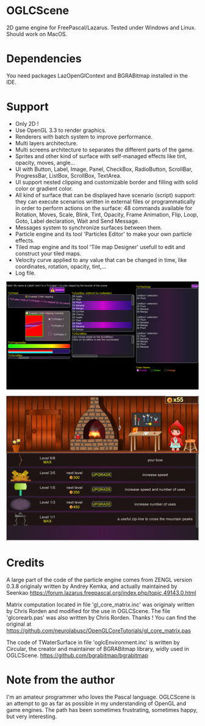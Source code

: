 # OGLCScene
2D game engine for FreePascal/Lazarus. Tested under Windows and Linux. Should work on MacOS.  
# Dependencies
You need packages LazOpenGlContext and BGRABitmap installed in the IDE.  
# Support
- Only 2D !
- Use OpenGL 3.3 to render graphics.
- Renderers with batch system to improve performance.
- Multi layers architecture.
- Multi screens architecture to separates the different parts of the game.
- Sprites and other kind of surface with self-managed effects like tint, opacity, moves, angle...
- UI with Button, Label, Image, Panel, CheckBox, RadioButton, ScrollBar, ProgressBar, ListBox, ScrollBox, TextArea.
- UI support nested clipping and customizable border and filling with solid color or gradient color.
- All kind of surface that can be displayed have scenario (script) support: they can execute scenarios written in external files or programmatically in order to perform actions on the surface: 48 commands available for Rotation, Moves, Scale, Blink, Tint, Opacity, Frame Animation, Flip, Loop, Goto, Label declaration, Wait and Send Message.
- Messages system to synchronize surfaces between them.
- Particle engine and its tool 'Particles Editor' to make your own particle effects.
- Tiled map engine and its tool 'Tile map Designer' usefull to edit and construct your tiled maps.
- Velocity curve applied to any value that can be changed in time, like coordinates, rotation, opacity, tint,...
- Log file.  
  
![UI elements with customized colors](https://github.com/Lulu04/OGLCScene/blob/a010429fb9950dc95ed595a0e2866dc50e32ed1b/screenshot/UIElements.png)
  
![Workshop screen in game Little Red Riding Hood](https://github.com/Lulu04/OGLCScene/blob/a010429fb9950dc95ed595a0e2866dc50e32ed1b/screenshot/GameLittleRedRidingHood.png)
  
# Credits
A large part of the code of the particle engine comes from ZENGL version 0.3.8 originaly written by Andrey Kemka, and actually maintained by Seenkao https://forum.lazarus.freepascal.org/index.php/topic,49143.0.html

Matrix computation located in file 'gl_core_matrix.inc' was originaly written by Chris Rorden and modified for the use in OGLCScene. The file 'glcorearb.pas' was also written by Chris Rorden. Thanks !
You can find the original at https://github.com/neurolabusc/OpenGLCoreTutorials/gl_core_matrix.pas

The code of TWaterSurface in file 'oglcEnvironment.inc' is written by Circular, the creator and maintainer of BGRABitmap library, widly used in OGLCScene. https://github.com/bgrabitmap/bgrabitmap
# Note from the author
I'm an amateur programmer who loves the Pascal language. OGLCScene is an attempt to go as far as possible in my understanding of OpenGL and game engines. The path has been sometimes frustrating, sometimes happy, but very interesting.
